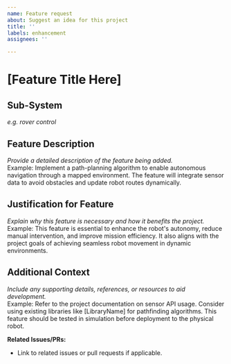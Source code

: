 ```yaml
---
name: Feature request
about: Suggest an idea for this project
title: ''
labels: enhancement
assignees: ''

---
```


# **[Feature Title Here]**

## **Sub-System**
*e.g. rover control*

## **Feature Description**
*Provide a detailed description of the feature being added.*  
Example: Implement a path-planning algorithm to enable autonomous navigation through a mapped environment. The feature will integrate sensor data to avoid obstacles and update robot routes dynamically.

## **Justification for Feature**
*Explain why this feature is necessary and how it benefits the project.*  
Example: This feature is essential to enhance the robot's autonomy, reduce manual intervention, and improve mission efficiency. It also aligns with the project goals of achieving seamless robot movement in dynamic environments.

## **Additional Context**
*Include any supporting details, references, or resources to aid development.*  
Example: Refer to the project documentation on sensor API usage. Consider using existing libraries like [LibraryName] for pathfinding algorithms. This feature should be tested in simulation before deployment to the physical robot.

**Related Issues/PRs:**  
- Link to related issues or pull requests if applicable.
